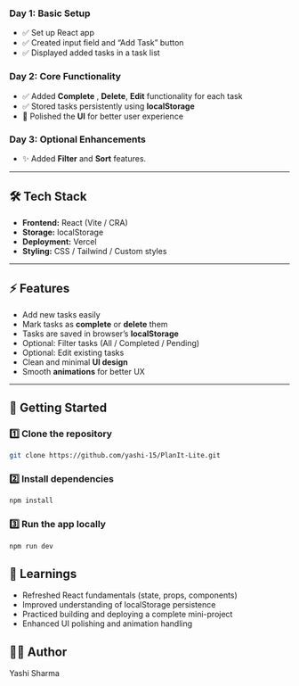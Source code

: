 
### **Day 1: Basic Setup**
- ✅ Set up React app  
- ✅ Created input field and “Add Task” button  
- ✅ Displayed added tasks in a task list  

### **Day 2: Core Functionality**
- ✅ Added **Complete** , **Delete**, **Edit**  functionality for each task  
- ✅ Stored tasks persistently using **localStorage**  
- 🎨 Polished the **UI** for better user experience  

### **Day 3: Optional Enhancements**
- ✨ Added **Filter** and **Sort** features.

---

## 🛠️ Tech Stack

- **Frontend:** React (Vite / CRA)  
- **Storage:** localStorage  
- **Deployment:** Vercel  
- **Styling:** CSS / Tailwind / Custom styles  

---

## ⚡ Features

- Add new tasks easily  
- Mark tasks as **complete** or **delete** them  
- Tasks are saved in browser’s **localStorage**  
- Optional: Filter tasks (All / Completed / Pending)  
- Optional: Edit existing tasks  
- Clean and minimal **UI design**  
- Smooth **animations** for better UX  

---

## 🚀 Getting Started

### 1️⃣ Clone the repository
```bash
git clone https://github.com/yashi-15/PlanIt-Lite.git
```

### 2️⃣ Install dependencies
```bash
npm install
```

### 3️⃣ Run the app locally
```bash
npm run dev
```


## 🧠 Learnings

- Refreshed React fundamentals (state, props, components)
- Improved understanding of localStorage persistence
- Practiced building and deploying a complete mini-project
- Enhanced UI polishing and animation handling

## 👩‍💻 Author
Yashi Sharma
